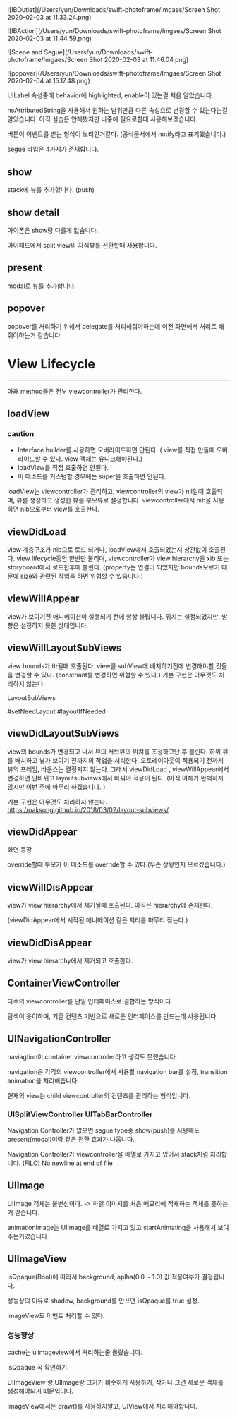 ## 

![IBOutlet](/Users/yun/Downloads/swift-photoframe/Imgaes/Screen Shot 2020-02-03 at 11.33.24.png)

![IBAction](/Users/yun/Downloads/swift-photoframe/Imgaes/Screen Shot 2020-02-03 at 11.44.59.png)

![Scene and Segue](/Users/yun/Downloads/swift-photoframe/Imgaes/Screen Shot 2020-02-03 at 11.46.04.png)

![popover](/Users/yun/Downloads/swift-photoframe/Imgaes/Screen Shot 2020-02-04 at 15.17.48.png)







UILabel 속성중에 behavior에 highlighted, enable이 있는걸 처음 알았습니다.

nsAttributedString을 사용해서 원하는 범위만큼 다른 속성으로 변경할 수 있는다는걸 알았습니다. 아직 실습은 안해봤지만 나중에 필요로할때 사용해보겠습니다.

버튼이 이벤트를 받는 형식이 노티인거같다. (공식문서에서 notify라고 표기했습니다.)

segue 타입은 4가지가 존재합니다.

## show  

stack에 뷰를 추가합니다. (push)

## show detail

아이폰은 show랑 다를게 없습니다.

아이패드에서 split view의 자식뷰를 전환할때 사용합니다.

## present

modal로 뷰를 추가합니다.

## popover

popover를 처리하기 위해서 delegate를 처리해줘야하는데 이전 화면에서 처리르 해줘야하는거 같습니다. 



# View Lifecycle

----

아래 method들은 전부 viewcontroller가 관리한다.

## loadView

### caution

- Interface builder를 사용하면 오버라이드하면 안된다. ( view를 직접 만들때 오버라이드할 수 있다. view 객체는 유니크해야된다.)
- loadView를 직접 호출하면 안된다. 
- 이 메소드를 커스텀할 경우에는 super을 호출하면 안된다. 

loadView는 viewcontroller가 관리하고, viewcontroller의 view가 nil일때 호출되며, 뷰를 생성하고 생성한 뷰를 부모뷰로 설정합니다. viewcontroller에서 nib을 사용하면 nib으로부터 view를 호출한다.



## viewDidLoad

view 계층구조가 nib으로 로드 되거나, loadView에서 호출되었는지 상관없이 호출된다.
view lifecycle동안 한번만 불리며, viewcontroller가  view hierarchy을 xib 또는 storyboard에서 로드한후에 불린다. (property는 연결이 되었지만 bounds모르기 때문에 size와 관련된 작업을 하면 위험할 수 있습니다.)



## viewWillAppear

view가 보이기전 애니메이션이 실행되기 전에 항상 불립니다. 위치는 설정되었지만, 방향은 설정하지 못한 상태입니다.



## viewWillLayoutSubViews

view bounds가 바뀔때 호출된다.
view를 subView에 배치하기전에 변경해야할 것들을 변경할 수 있다. (constriant를 변경하면 위험할 수 있다.) 
기본 구현은 아무것도 처리하지 않는다.



LayoutSubViews

#setNeedLayout #layoutIfNeeded

## viewDidLayoutSubViews 

view의 bounds가 변경되고 나서 뷰의 서브뷰의 위치를 조정하고난 후 불린다. 하위 뷰를 배치하고 뷰가 보이기 전까지의 작업을 처리한다. 오토레이아웃이 적용되기 전까지 뷰의 프레임, 바운스는 결정되지 않는다. 그래서 viewDidLoad , viewWillAppear에서 변경하면 안바뀌고 layoutsubviews에서 바꿔야 적용이 된다. (아직 이해가 완벽하지 않지만 이번 주에 마무리 하겠습니다. )

기본 구현은 아무것도 처리하지 않는다.
https://oaksong.github.io/2018/03/02/layout-subviews/



## viewDidAppear

화면 등장

override할때 부모가 이 메소드를 override할 수 있다.(무슨 상황인지 모르겠습니다.)



## viewWillDisAppear 

view가 view hierarchy에서 제거될때 호출된다. 아직은 hierarchy에 존재한다.

(viewDidAppear에서 시작된 애니메이션 같은 처리를 마무리 짖는다.)



## viewDidDisAppear

view가 view hierarchy에서 제거되고 호출한다.

## 

## ContainerViewController

다수의 viewcontroller를 단일 인터페이스로 결합하는 방식이다.

탐색이 용이하며, 기존 컨텐츠 기반으로 새로운 인터페이스를 만드는데 사용됩니다.

## UINavigationController

naviagtion이 container viewcontroller라고 생각도 못했습니다.

navigation은 각각의 viewcontroller에서 사용할 navigation bar를 설정, transition animation을 처리해줍니다.

현재의 view는 child viewcontroller의 컨텐츠를 관리하는 형식입니다.

### UISplitViewController UITabBarController

Navigation Controller가 없으면 segue type중 show(push)를 사용해도 present(modal)이랑 같은 전환 효과가 나옵니다.

Navigation Controller가 viewcontroller을 배열로 가지고 있어서 stack처럼 처리합니다. (FILO) No newline at end of file



## UIImage

UIImage 객체는 불변성이다. -> 파일 이미지를 처음 메모리에 적재하는 객체를 뜻하는거 같습니다. 

animationImage는 UIImage를 배열로 가지고 있고 startAnimating을 사용해서 보여주는거였습니다.



## UIImageView

isQpaque(Bool)에 따라서 background, aplha(0.0 ~ 1.0) 값 적용여부가 결정됩니다. 

성능상의 이유로 shadow, background를 안쓰면 isQpaque를 true 설정.

imageView도 이벤트 처리할 수 있다.

### 성능향상 

cache는 uiimageview에서 처리하는줄 몰랐습니다. 

isQpaque 꼭 확인하기. 

UIImageView 랑 UIImage랑 크기가 비슷하게 사용하기, 작거나 크면 새로운 객체를 생성해야되기 떄문입니다.

ImageView에서는 draw()를 사용하지말고, UIView에서 처리해야합니다.

